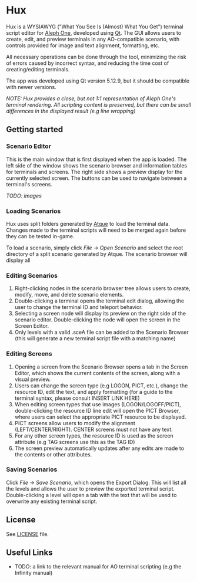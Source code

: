 # Hux
Hux is a WYSIAWYG ("What You See Is (Almost) What You Get") terminal script editor for [Aleph One](https://alephone.lhowon.org/), developed using [Qt](https://www.qt.io/). The GUI allows users to create, edit, and preview terminals in any AO-compatible scenario, with controls provided for image and text alignment, formatting, etc. 

All necessary operations can be done through the tool, minimizing the risk of errors caused by incorrect syntax, and reducing the time cost of creating/editing terminals.

The app was developed using Qt version 5.12.9, but it should be compatible with newer versions.

_NOTE: Hux provides a close, but not 1:1 representation of Aleph One's terminal rendering. All scripting content is preserved, but there can be small differences in the displayed result (e.g line wrapping)_

## Getting started

### Scenario Editor

This is the main window that is first displayed when the app is loaded. The left side of the window shows the scenario browser and information tables for terminals and screens. The right side shows a preview display for the currently selected screen. The buttons can be used to navigate between a terminal's screens.

_TODO: images_

### Loading Scenarios

Hux uses split folders generated by [Atque](https://sourceforge.net/projects/igniferroque/) to load the terminal data. Changes made to the terminal scripts will need to be merged again before they can be tested in-game.

To load a scenario, simply click _File -> Open Scenario_ and select the root directory of a split scenario generated by Atque. The scenario browser will display all 

### Editing Scenarios

1. Right-clicking nodes in the scenario browser tree allows users to create, modify, move, and delete scenario elements.
2. Double-clicking a terminal opens the terminal edit dialog, allowing the user to change the terminal ID and teleport behavior.
3. Selecting a screen node will display its preview on the right side of the scenario editor. Double-clicking the node will open the screen in the Screen Editor.
4. Only levels with a valid .sceA file can be added to the Scenario Browser (this will generate a new terminal script file with a matching name)

### Editing Screens

1. Opening a screen from the Scenario Browser opens a tab in the Screen Editor, which shows the current contents of the screen, along with a visual preview.
2. Users can change the screen type (e.g LOGON, PICT, etc.), change the resource ID, edit the text, and apply formatting (for a guide to the terminal syntax, please consult INSERT LINK HERE)
3. When editing screen types that use images (LOGON/LOGOFF/PICT), double-clicking the resource ID line edit will open the PICT Browser, where users can select the appropriate PICT resource to be displayed.
4. PICT screens allow users to modify the alignment (LEFT/CENTER/RIGHT). CENTER screens must not have any text.
5. For any other screen types, the resource ID is used as the screen attribute (e.g TAG screens use this as the TAG ID)
6. The screen preview automatically updates after any edits are made to the contents or other attributes.

### Saving Scenarios

Click _File -> Save Scenario_, which opens the Export Dialog. This will list all the levels and allows the user to preview the exported terminal script. Double-clicking a level will open a tab with the text that will be used to overwrite any existing terminal script.

## License

See [LICENSE](https://github.com/janos-ijgyarto/HuxQt/blob/master/LICENSE) file.

## Useful Links

- TODO: a link to the relevant manual for AO terminal scripting (e.g the Infinity manual)